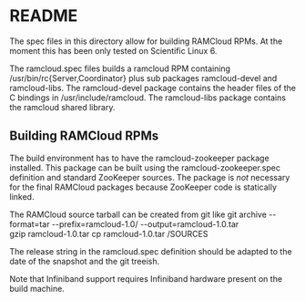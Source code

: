 # README

The spec files in this directory allow for building RAMCloud RPMs.  At the 
moment this has been only tested on Scientific Linux 6.

The ramcloud.spec files builds a ramcloud RPM containing 
/usr/bin/rc{Server,Coordinator} plus sub packages ramcloud-devel and 
ramcloud-libs.  The ramcloud-devel package contains the header files of the
C bindings in /usr/include/ramcloud.  The ramcloud-libs package contains the
ramcloud shared library.

## Building RAMCloud RPMs
The build environment has to have the ramcloud-zookeeper package installed.
This package can be built using the ramcloud-zookeeper.spec definition and
standard ZooKeeper sources.  The package is _not_ necessary for the final
RAMCloud packages because ZooKeeper code is statically linked.

The RAMCloud source tarball can be created from git like
    git archive --format=tar --prefix=ramcloud-1.0/ --output=ramcloud-1.0.tar \
        <treeish>
    gzip ramcloud-1.0.tar
    cp ramcloud-1.0.tar <rpmbuild directory>/SOURCES

The release string in the ramcloud.spec definition should be adapted to the date
of the snapshot and the git treeish.

Note that Infiniband support requires Infiniband hardware present on the
build machine.

